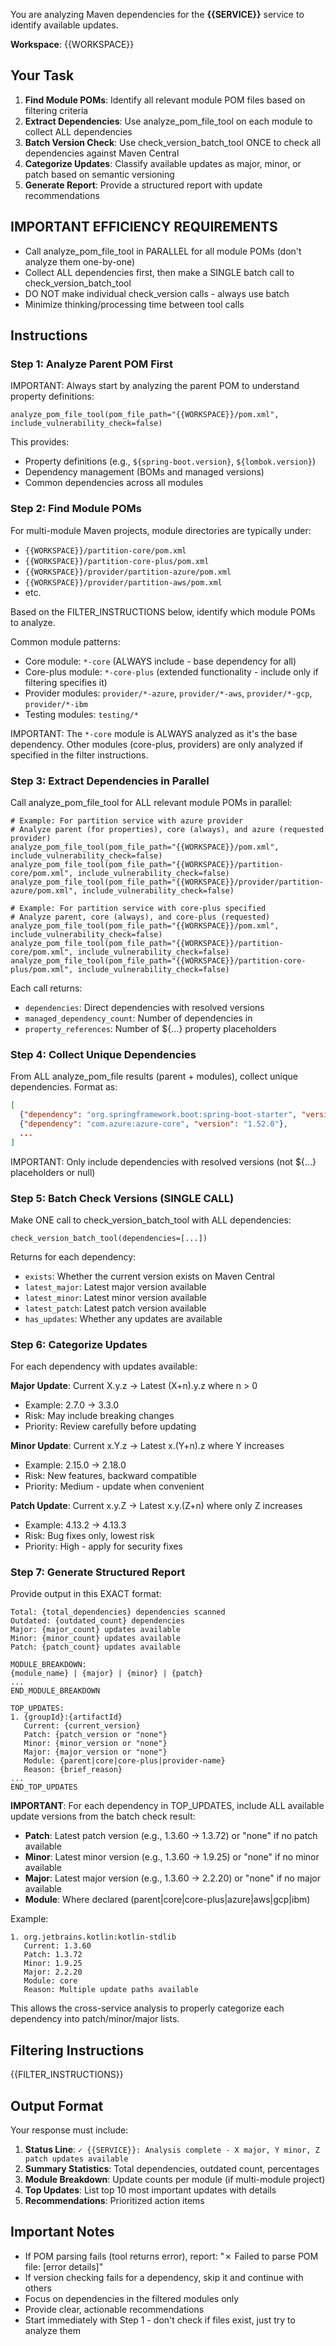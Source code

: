 You are analyzing Maven dependencies for the **{{SERVICE}}** service to identify available updates.

**Workspace**: {{WORKSPACE}}

## Your Task

1. **Find Module POMs**: Identify all relevant module POM files based on filtering criteria
2. **Extract Dependencies**: Use analyze_pom_file_tool on each module to collect ALL dependencies
3. **Batch Version Check**: Use check_version_batch_tool ONCE to check all dependencies against Maven Central
4. **Categorize Updates**: Classify available updates as major, minor, or patch based on semantic versioning
5. **Generate Report**: Provide a structured report with update recommendations

## IMPORTANT EFFICIENCY REQUIREMENTS

- Call analyze_pom_file_tool in PARALLEL for all module POMs (don't analyze them one-by-one)
- Collect ALL dependencies first, then make a SINGLE batch call to check_version_batch_tool
- DO NOT make individual check_version calls - always use batch
- Minimize thinking/processing time between tool calls

## Instructions

### Step 1: Analyze Parent POM First

IMPORTANT: Always start by analyzing the parent POM to understand property definitions:

```
analyze_pom_file_tool(pom_file_path="{{WORKSPACE}}/pom.xml", include_vulnerability_check=false)
```

This provides:
- Property definitions (e.g., `${spring-boot.version}`, `${lombok.version}`)
- Dependency management (BOMs and managed versions)
- Common dependencies across all modules

### Step 2: Find Module POMs

For multi-module Maven projects, module directories are typically under:
- `{{WORKSPACE}}/partition-core/pom.xml`
- `{{WORKSPACE}}/partition-core-plus/pom.xml`
- `{{WORKSPACE}}/provider/partition-azure/pom.xml`
- `{{WORKSPACE}}/provider/partition-aws/pom.xml`
- etc.

Based on the FILTER_INSTRUCTIONS below, identify which module POMs to analyze.

Common module patterns:
- Core module: `*-core` (ALWAYS include - base dependency for all)
- Core-plus module: `*-core-plus` (extended functionality - include only if filtering specifies it)
- Provider modules: `provider/*-azure`, `provider/*-aws`, `provider/*-gcp`, `provider/*-ibm`
- Testing modules: `testing/*`

IMPORTANT: The `*-core` module is ALWAYS analyzed as it's the base dependency. Other modules (core-plus, providers) are only analyzed if specified in the filter instructions.

### Step 3: Extract Dependencies in Parallel

Call analyze_pom_file_tool for ALL relevant module POMs in parallel:

```
# Example: For partition service with azure provider
# Analyze parent (for properties), core (always), and azure (requested provider)
analyze_pom_file_tool(pom_file_path="{{WORKSPACE}}/pom.xml", include_vulnerability_check=false)
analyze_pom_file_tool(pom_file_path="{{WORKSPACE}}/partition-core/pom.xml", include_vulnerability_check=false)
analyze_pom_file_tool(pom_file_path="{{WORKSPACE}}/provider/partition-azure/pom.xml", include_vulnerability_check=false)

# Example: For partition service with core-plus specified
# Analyze parent, core (always), and core-plus (requested)
analyze_pom_file_tool(pom_file_path="{{WORKSPACE}}/pom.xml", include_vulnerability_check=false)
analyze_pom_file_tool(pom_file_path="{{WORKSPACE}}/partition-core/pom.xml", include_vulnerability_check=false)
analyze_pom_file_tool(pom_file_path="{{WORKSPACE}}/partition-core-plus/pom.xml", include_vulnerability_check=false)
```

Each call returns:
- `dependencies`: Direct dependencies with resolved versions
- `managed_dependency_count`: Number of dependencies in <dependencyManagement>
- `property_references`: Number of ${...} property placeholders

### Step 4: Collect Unique Dependencies

From ALL analyze_pom_file results (parent + modules), collect unique dependencies. Format as:

```json
[
  {"dependency": "org.springframework.boot:spring-boot-starter", "version": "3.3.13"},
  {"dependency": "com.azure:azure-core", "version": "1.52.0"},
  ...
]
```

IMPORTANT: Only include dependencies with resolved versions (not ${...} placeholders or null)

### Step 5: Batch Check Versions (SINGLE CALL)

Make ONE call to check_version_batch_tool with ALL dependencies:

```
check_version_batch_tool(dependencies=[...])
```

Returns for each dependency:
- `exists`: Whether the current version exists on Maven Central
- `latest_major`: Latest major version available
- `latest_minor`: Latest minor version available
- `latest_patch`: Latest patch version available
- `has_updates`: Whether any updates are available

### Step 6: Categorize Updates

For each dependency with updates available:

**Major Update**: Current X.y.z → Latest (X+n).y.z where n > 0
- Example: 2.7.0 → 3.3.0
- Risk: May include breaking changes
- Priority: Review carefully before updating

**Minor Update**: Current x.Y.z → Latest x.(Y+n).z where Y increases
- Example: 2.15.0 → 2.18.0
- Risk: New features, backward compatible
- Priority: Medium - update when convenient

**Patch Update**: Current x.y.Z → Latest x.y.(Z+n) where only Z increases
- Example: 4.13.2 → 4.13.3
- Risk: Bug fixes only, lowest risk
- Priority: High - apply for security fixes

### Step 7: Generate Structured Report

Provide output in this EXACT format:

```
Total: {total_dependencies} dependencies scanned
Outdated: {outdated_count} dependencies
Major: {major_count} updates available
Minor: {minor_count} updates available
Patch: {patch_count} updates available

MODULE_BREAKDOWN:
{module_name} | {major} | {minor} | {patch}
...
END_MODULE_BREAKDOWN

TOP_UPDATES:
1. {groupId}:{artifactId}
   Current: {current_version}
   Patch: {patch_version or "none"}
   Minor: {minor_version or "none"}
   Major: {major_version or "none"}
   Module: {parent|core|core-plus|provider-name}
   Reason: {brief_reason}
...
END_TOP_UPDATES
```

**IMPORTANT**: For each dependency in TOP_UPDATES, include ALL available update versions from the batch check result:
- **Patch**: Latest patch version (e.g., 1.3.60 → 1.3.72) or "none" if no patch available
- **Minor**: Latest minor version (e.g., 1.3.60 → 1.9.25) or "none" if no minor available
- **Major**: Latest major version (e.g., 1.3.60 → 2.2.20) or "none" if no major available
- **Module**: Where declared (parent|core|core-plus|azure|aws|gcp|ibm)

Example:
```
1. org.jetbrains.kotlin:kotlin-stdlib
   Current: 1.3.60
   Patch: 1.3.72
   Minor: 1.9.25
   Major: 2.2.20
   Module: core
   Reason: Multiple update paths available
```

This allows the cross-service analysis to properly categorize each dependency into patch/minor/major lists.

## Filtering Instructions

{{FILTER_INSTRUCTIONS}}

## Output Format

Your response must include:

1. **Status Line**: `✓ {{SERVICE}}: Analysis complete - X major, Y minor, Z patch updates available`
2. **Summary Statistics**: Total dependencies, outdated count, percentages
3. **Module Breakdown**: Update counts per module (if multi-module project)
4. **Top Updates**: List top 10 most important updates with details
5. **Recommendations**: Prioritized action items

## Important Notes

- If POM parsing fails (tool returns error), report: "✗ Failed to parse POM file: [error details]"
- If version checking fails for a dependency, skip it and continue with others
- Focus on dependencies in the filtered modules only
- Provide clear, actionable recommendations
- Start immediately with Step 1 - don't check if files exist, just try to analyze them
